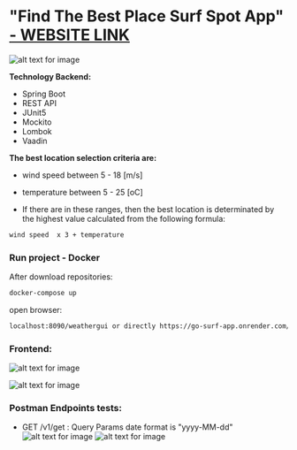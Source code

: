 #                              "Find The Best Place Surf Spot App"  [- WEBSITE LINK](https://go-surf-app.onrender.com/weathergui)

![alt text for image](https://www.stuartsurf.com.au/wp-content/uploads/X-F-Rap-slider-Jul2020.jpg)

**Technology Backend:**

- Spring Boot
- REST API
- JUnit5
- Mockito
- Lombok
- Vaadin

**The best location selection criteria are:**

- wind speed between 5 - 18 [m/s]

- temperature between 5 - 25 [oC]

- If there are in these ranges, then the best location is determinated by the highest value calculated from the following formula:

```bash
wind speed  x 3 + temperature 
```



###  Run project - Docker

After download repositories:


```bash
docker-compose up
```
open browser:
```bash
localhost:8090/weathergui or directly https://go-surf-app.onrender.com/weathergui
```

### Frontend:

![alt text for image](https://github.com/gkowalczyk/Weather-Service-App-for-Windsurfer/blob/main/src/main/resources/ScreenRecorderProject2.gif)

![alt text for image](https://github.com/gkowalczyk/Weather-Service-App-for-Windsurfer/blob/main/src/main/resources/frontend.png)

### Postman Endpoints tests:

- GET /v1/get  : Query Params  date format is "yyyy-MM-dd"
  ![alt text for image](https://github.com/gkowalczyk/Weather-Service-App-for-Windsurfer/blob/main/src/main/resources/postman_get.png)
  ![alt text for image](https://github.com/gkowalczyk/Weather-Service-App-for-Windsurfer/blob/main/src/main/resources/postman_exception.png)
 